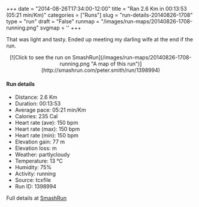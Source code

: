 +++
date = "2014-08-26T17:34:00-12:00"
title = "Ran 2.6 Km in 00:13:53 (05:21 min/Km)"
categories = ["Runs"]
slug = "run-details-20140826-1708"
type = "run"
draft = "False"
runmap = "/images/run-maps/20140826-1708-running.png"
svgmap = '<polyline points="81 77, 83 72, 85 66, 70 68, 50 76, 47 86, 39 85, 33 81, 17 56, 15 55, 0 46, 44 33, 52 30, 71 15, 80 36, 93 41, 100 38, 87 38">'
+++

That was light and tasty. Ended up meeting my darling wife at the end if the run.  



<!--more-->

<center>
[![Click to see the run on SmashRun](/images/run-maps/20140826-1708-running.png "A map of this run")](http://smashrun.com/peter.smith/run/1398994)
</center>

#### Run details

* Distance: 2.6 Km
* Duration: 00:13:53
* Average pace: 05:21 min/Km
* Calories: 235 Cal
* Heart rate (ave): 150 bpm
* Heart rate (max): 150 bpm
* Heart rate (min): 150 bpm
* Elevation gain: 77 m
* Elevation loss:  m
* Weather: partlycloudy
* Temperature: 13 &deg;C
* Humidity: 75%
* Activity: running
* Source: tcxfile
* Run ID: 1398994

Full details at [SmashRun](http://smashrun.com/peter.smith/run/1398994)